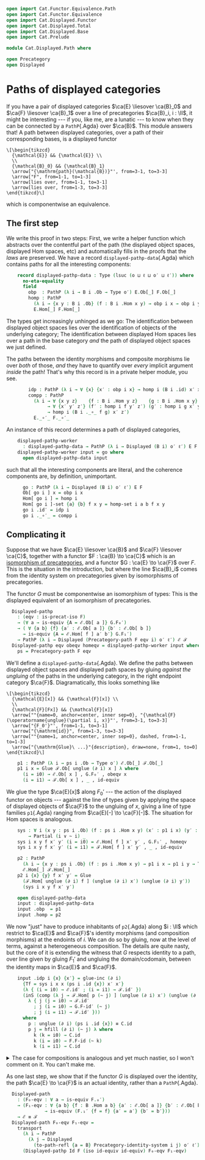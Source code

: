 ```agda
open import Cat.Functor.Equivalence.Path
open import Cat.Functor.Equivalence
open import Cat.Displayed.Functor
open import Cat.Displayed.Total
open import Cat.Displayed.Base
open import Cat.Prelude

module Cat.Displayed.Path where

open Precategory
open Displayed
```

# Paths of displayed categories

If you have a pair of displayed categories $\ca{E} \liesover \ca{B}_0$
and $\ca{F} \liesover \ca{B}_1$ over a line of precategories
$\ca{B}_i, i : \II$, it might be interesting --- if you, like me, are a
lunatic --- to know when they can be connected by a `PathP`{.Agda} over
$\ca{B}$. This module answers that! A path between displayed categories,
over a path of their corresponding bases, is a displayed functor

~~~{.quiver}
\[\begin{tikzcd}
  {\mathcal{E}} && {\mathcal{E}} \\
  \\
  {\mathcal{B}_0} && {\mathcal{B}_1}
  \arrow["{\mathrm{path}(\mathcal{B})}"', from=3-1, to=3-3]
  \arrow["F", from=1-1, to=1-3]
  \arrow[lies over, from=1-1, to=3-1]
  \arrow[lies over, from=1-3, to=3-3]
\end{tikzcd}\]
~~~

which is componentwise an equivalence.

<!--
```agda
private
  module
    _ {o ℓ o′ ℓ′} {B : I → Precategory o ℓ}
      {E : Displayed (B i0) o′ ℓ′}
      {F : Displayed (B i1) o′ ℓ′}
    where
    private
      module E = Displayed E
      module F = Displayed F
```
-->

## The first step

We write this proof in two steps: First, we write a helper function
which abstracts over the contentful part of the path (the displayed
object spaces, displayed Hom spaces, etc) and automatically fills in the
proofs that the _laws_ are preserved. We have a record
`displayed-pathp-data`{.Agda} which contains paths for all the
interesting components:

```agda
    record displayed-pathp-data : Type (lsuc (o ⊔ ℓ ⊔ o′ ⊔ ℓ′)) where
      no-eta-equality
      field
        obp  : PathP (λ i → B i .Ob → Type o′) E.Ob[_] F.Ob[_]
        homp : PathP
          (λ i → {x y : B i .Ob} (f : B i .Hom x y) → obp i x → obp i y → Type ℓ′)
          E.Hom[_] F.Hom[_]
```

The types get increasingly unhinged as we go: The identification between
displayed object spaces lies over the identification of objects of the
underlying category; The identification between displayed Hom spaces
lies over a path in the base category _and_ the path of displayed object
spaces we just defined.

The paths between the identity morphisms and composite morphisms lie
over _both_ of those, _and_ they have to quantify over _every_ implicit
argument _inside_ the path! That's why this record is in a private
helper module, you see.

```agda
        idp : PathP (λ i → ∀ {x} {x′ : obp i x} → homp i (B i .id) x′ x′) E.id′ F.id′
        compp : PathP
          (λ i → ∀ {x y z}    {f : B i .Hom y z}    {g : B i .Hom x y}
               → ∀ {x′ y′ z′} (f′ : homp i f y′ z′) (g′ : homp i g x′ y′)
               → homp i (B i ._∘_ f g) x′ z′)
          E._∘′_ F._∘′_
```

An instance of this record determines a path of displayed categories,

```agda
    displayed-pathp-worker
      : displayed-pathp-data → PathP (λ i → Displayed (B i) o′ ℓ′) E F
    displayed-pathp-worker input = go where
      open displayed-pathp-data input
```

such that all the interesting components are literal, and the coherence
components are, by definition, unimportant.

<!--
```agda
      homp-set :
        PathP
          (λ i → (a b : B i .Ob) (f : B i .Hom a b) (x : obp i a) (y : obp i b) → is-set (homp i f x y))
          (λ a b → E .Hom[_]-set) λ a b → F .Hom[_]-set
      homp-set i a b f x y = is-prop→pathp
        (λ i    → Π-is-hlevel³ {A = B i .Ob} {B = λ _ → B i .Ob} {C = λ a b → B i .Hom a b} 1
          λ a b f → Π-is-hlevel² {A = obp i a} {B = λ _ → obp i b} 1
          λ x y   → is-hlevel-is-prop {A = homp i f x y} 2)
        (λ _ _ → E .Hom[_]-set) (λ _ _ → F .Hom[_]-set) i a b f x y
```
-->

```agda
      go : PathP (λ i → Displayed (B i) o′ ℓ′) E F
      Ob[ go i ] x = obp i x
      Hom[ go i ] = homp i
      Hom[ go i ]-set {a} {b} f x y = homp-set i a b f x y
      go i .id′ = idp i
      go i ._∘′_ = compp i
```

<!--
```agda
      go i .idr′ {a} {b} {x} {y} {f} f′ j = is-set→squarep
        (λ i j     → Π-is-hlevel³ {A = B i .Ob} {B = λ _ → B i .Ob}      {C = λ a _ → obp i a}      2
          λ a b x  → Π-is-hlevel³ {A = obp i b} {B = λ _ → B i .Hom a b} {C = λ y f → homp i f x y} 2
          λ y f f′ → homp-set i a b (B i .idr f j) x y)
        (λ i a b x y f f′ → compp i f′ (idp i))
        (λ i a b x y f f′ → E .idr′ f′ i)
        (λ i a b x y f f′ → F .idr′ f′ i)
        (λ i a b x y f f′ → f′)
        i j a b x y f f′
      go i .idl′ {a} {b} {x} {y} {f} f′ j = is-set→squarep
        (λ i j    → Π-is-hlevel³ {A = B i .Ob} {B = λ _ → B i .Ob}      {C = λ a _ → obp i a}      2
          λ a b x  → Π-is-hlevel³ {A = obp i b} {B = λ _ → B i .Hom a b} {C = λ y f → homp i f x y} 2
          λ y f f′ → homp-set i a b (B i .idl f j) x y)
        (λ i a b x y f f′ → compp i (idp i) f′)
        (λ i a b x y f f′ → E .idl′ f′ i)
        (λ i a b x y f f′ → F .idl′ f′ i)
        (λ i a b x y f f′ → f′)
        i j a b x y f f′
      go i .assoc′ {a} {b} {c} {d} {w} {x} {y} {z} {f} {g} {h} f′ g′ h′ j = is-set→squarep
        (λ i j    → Π-is-hlevel³ {A = B i .Ob}      {B = λ _ → B i .Ob}      {C = λ _ _ → B i .Ob}      2
          λ a b c  → Π-is-hlevel³ {A = B i .Ob}      {B = λ _ → obp i a}      {C = λ _ _ → obp i b}      2
          λ d w x  → Π-is-hlevel³ {A = obp i c}      {B = λ _ → obp i d}      {C = λ _ - → B i .Hom c d} 2
          λ y z f  → Π-is-hlevel³ {A = B i .Hom b c} {B = λ _ → B i .Hom a b} {C = λ _ _ → homp i f y z} 2
          λ g h f′ → Π-is-hlevel² {A = homp i g x y} {B = λ _ → homp i h w x}                            2
          λ g′ h′  → homp-set i a d (B i .assoc f g h j) w z)
        (λ i a b c d w x y z f g h f′ g′ h′ → compp i f′ (compp i g′ h′))
        (λ i a b c d w x y z f g h f′ g′ h′ → E .assoc′ f′ g′ h′ i)
        (λ i a b c d w x y z f g h f′ g′ h′ → F .assoc′ f′ g′ h′ i)
        (λ i a b c d w x y z f g h f′ g′ h′ → compp i (compp i f′ g′) h′)
        i j a b c d w x y z f g h f′ g′ h′
```
-->

## Complicating it

Suppose that we have $\ca{E} \liesover \ca{B}$ and $\ca{F} \liesover
\ca{C}$, together with a functor $F : \ca{B} \to \ca{C}$ which is an
[isomorphism of precategories], and a functor $G : \ca{E} \to \ca{F}$
over $F$. This is the situation in the introduction, but where the line
$\ca{B}_i$ comes from the identity system on precategories given by
isomorphisms of precategories.

[isomorphism of precategories]: Cat.Functor.Equivalence.html#isomorphisms

<!--
```agda
module
  _ {o ℓ o′ ℓ′} {B C : Precategory o ℓ} (F : Functor B C)
    {ℰ : Displayed B o′ ℓ′} {ℱ : Displayed C o′ ℓ′}
    (G : Displayed-functor ℰ ℱ F)
  where
  private
    module ℰ = Displayed ℰ
    module ℱ = Displayed ℱ
    module G = Displayed-functor G
    module C = Precategory C
    module F = Functor F
```
-->

The functor $G$ must be componentwise an isomorphism of types: This is
the displayed equivalent of an isomorphism of precategories.

```agda
  Displayed-pathp
    : (eqv : is-precat-iso F)
    → (∀ a → is-equiv {A = ℰ.Ob[ a ]} G.F₀′)
    → ( ∀ {a b} {f} {a′ : ℰ.Ob[ a ]} {b′ : ℰ.Ob[ b ]}
      → is-equiv {A = ℰ.Hom[ f ] a′ b′} G.F₁′)
    → PathP (λ i → Displayed (Precategory-path F eqv i) o′ ℓ′) ℰ ℱ
  Displayed-pathp eqv obeqv homeqv = displayed-pathp-worker input where
    ps = Precategory-path F eqv
```

We'll define a `displayed-pathp-data`{.Agda}. We define the paths
between displayed object spaces and displayed path spaces by gluing
_against the ungluing_ of the paths in the underlying category, in the
right endpoint category $\ca{F}$. Diagramatically, this looks something
like

~~~{.quiver .tall-1}
\[\begin{tikzcd}
  {\mathcal{E}[x]} && {\mathcal{F}[x]} \\
  \\
  {\mathcal{F}[Fx]} && {\mathcal{F}[x]}
  \arrow[""{name=0, anchor=center, inner sep=0}, "{\mathcal{F}(\operatorname{unglue}(\partial i, x)}"', from=3-1, to=3-3]
  \arrow["{F_0'}"', from=1-1, to=3-1]
  \arrow["{\mathrm{id}}", from=1-3, to=3-3]
  \arrow[""{name=1, anchor=center, inner sep=0}, dashed, from=1-1, to=1-3]
  \arrow["{\mathrm{Glue}\ ...}"{description}, draw=none, from=1, to=0]
\end{tikzcd}\]
~~~

```agda
    p1 : PathP (λ i → ps i .Ob → Type o′) ℰ.Ob[_] ℱ.Ob[_]
    p1 i x = Glue ℱ.Ob[ unglue (∂ i) x ] λ where
      (i = i0) → ℰ.Ob[ x ] , G.F₀′ , obeqv x
      (i = i1) → ℱ.Ob[ x ] , _ , id-equiv
```

We glue the type $\ca{E}[x]$ along $F_0'$ --- the action of the
displayed functor on objects --- against the line of types given by
applying the space of displayed objects of $\ca{F}$ to the ungluing of
$x$, giving a line of type families `p1`{.Agda} ranging from $\ca{E}[-]
\to \ca{F}[-]$. The situation for Hom spaces is analogous.

```agda
    sys : ∀ i (x y : ps i .Ob) (f : ps i .Hom x y) (x′ : p1 i x) (y′ : p1 i y)
        → Partial (i ∨ ~ i) _
    sys i x y f x′ y′ (i = i0) = ℰ.Hom[ f ] x′ y′ , G.F₁′ , homeqv
    sys i x y f x′ y′ (i = i1) = ℱ.Hom[ f ] x′ y′ , _ , id-equiv

    p2 : PathP
      (λ i → {x y : ps i .Ob} (f : ps i .Hom x y) → p1 i x → p1 i y → Type ℓ′)
      ℰ.Hom[_] ℱ.Hom[_]
    p2 i {x} {y} f x′ y′ = Glue
      (ℱ.Hom[ unglue (∂ i) f ] (unglue (∂ i) x′) (unglue (∂ i) y′))
      (sys i x y f x′ y′)

    open displayed-pathp-data
    input : displayed-pathp-data
    input .obp  = p1
    input .homp = p2
```

We now "just" have to produce inhabitants of `p2`{.Agda} along $i : \II$
which restrict to $\ca{E}$ and $\ca{F}$'s identity morphisms (and
composition morphisms) at the endoints of $i$. We can do so by gluing,
now at the level of terms, against a heterogeneous composition. The
details are quite nasty, but the core of it is extending the witness
that $G$ respects identity to a path, over line given by gluing
$F_1'$ and ungluing the domain/codomain, between the identity maps in
$\ca{E}$ and $\ca{F}$.

```agda
    input .idp i {x} {x′} = glue-inc (∂ i)
      {Tf = sys i x x (ps i .id {x}) x′ x′}
      (λ { (i = i0) → ℰ.id′ ; (i = i1) → ℱ.id′ })
      (inS (comp (λ j → ℱ.Hom[ p (~ j) ] (unglue (∂ i) x′) (unglue (∂ i) x′)) (∂ i)
        λ { j (j = i0) → ℱ.id′
          ; j (i = i0) → G.F-id′ (~ j)
          ; j (i = i1) → ℱ.id′ }))
      where
        p : unglue (∂ i) (ps i .id {x}) ≡ C.id
        p j = hfill (∂ i) (~ j) λ where
          k (k = i0) → C.id
          k (i = i0) → F.F-id (~ k)
          k (i = i1) → C.id
```

<details>
<summary>The case for compositions is analogous and yet much nastier, so
I won't comment on it. You can't make me.</summary>

```agda
    input .compp i {x} {y} {z} {f} {g} {x′} {y′} {z′} f′ g′ = glue-inc (∂ i)
        {Tf = sys i x z (ps i ._∘_ {x} {y} {z} f g) x′ z′}
        (λ { (i = i0) → f′ ℰ.∘′ g′ ; (i = i1) → f′ ℱ.∘′ g′ })
        (inS (comp (λ j → ℱ.Hom[ p j ] (unglue (∂ i) x′) (unglue (∂ i) z′)) (∂ i)
          λ { k (k = i0) →
                   unglue (∂ i) {T = λ .∂i=i1 → sys i y z f y′ z′ ∂i=i1 .fst} f′
              ℱ.∘′ unglue (∂ i) g′
            ; k (i = i0) → G.F-∘′ {f′ = f′} {g′ = g′} (~ k)
            ; k (i = i1) → f′ ℱ.∘′ g′ }))
      where
        p : I → C .Hom (unglue (i ∨ ~ i) x) (unglue (i ∨ ~ i) z)
        p j = hfill (∂ i) j λ where
          k (i = i0) → F.F-∘ f g (~ k)
          k (i = i1) → f C.∘ g
          k (k = i0) → unglue (∂ i) f C.∘ unglue (∂ i) g
```

</details>

<!--
```agda
module
  _ {o ℓ o′ ℓ′} {B : Precategory o ℓ} {ℰ ℱ : Displayed B o′ ℓ′}
    (F : Displayed-functor ℰ ℱ Id)
  where
  private
    module F = Displayed-functor F
    module ℰ = Displayed ℰ
```
-->

As one last step, we show that if the functor $G$ is displayed over the
identity, the path $\ca{E} \to \ca{F}$ is an actual identity, rather
than a `PathP`{.Agda}.

```agda
  Displayed-path
    : (F₀-eqv : ∀ a → is-equiv F.₀′)
    → (F₁-eqv : ∀ {a b} {f : B .Hom a b} {a′ : ℰ.Ob[ a ]} {b′ : ℰ.Ob[ b ]}
              → is-equiv (F.₁′ {f = f} {a′ = a′} {b′ = b′}))
    → ℰ ≡ ℱ
  Displayed-path F₀-eqv F₁-eqv =
    transport
      (λ i → PathP
        (λ j → Displayed
          (to-path-refl {a = B} Precategory-identity-system i j) o′ ℓ′) ℰ ℱ)
      (Displayed-pathp Id F (iso id-equiv id-equiv) F₀-eqv F₁-eqv)
```
